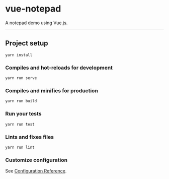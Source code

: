 # vue-notepad

A notepad demo using Vue.js.

---

## Project setup

```
yarn install
```

### Compiles and hot-reloads for development

```
yarn run serve
```

### Compiles and minifies for production

```
yarn run build
```

### Run your tests

```
yarn run test
```

### Lints and fixes files

```
yarn run lint
```

### Customize configuration

See [Configuration Reference](https://cli.vuejs.org/config/).

